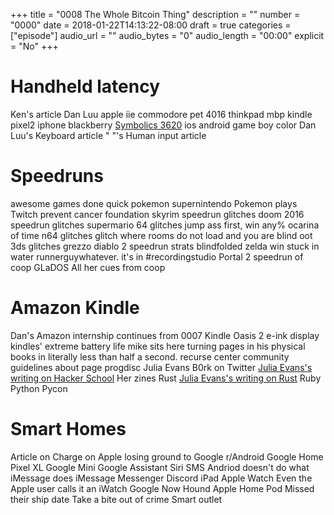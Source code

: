 +++
title = "0008 The Whole Bitcoin Thing"
description = ""
number = "0000"
date = 2018-01-22T14:13:22-08:00
draft = true
categories = ["episode"]
audio_url = ""
audio_bytes = "0"
audio_length = "00:00"
explicit = "No"
+++

# Handheld latency
Ken's article
Dan Luu
apple iie
commodore pet 4016
thinkpad
mbp
kindle
pixel2
iphone
blackberry 
[Symbolics 3620](https://en.wikipedia.org/wiki/Symbolics#The_3600_series)
ios
android
game boy color
Dan Luu's Keyboard article
" "'s Human input article

# Speedruns
awesome games done quick
pokemon
supernintendo
Pokemon plays Twitch
prevent cancer foundation
skyrim speedrun
    glitches
doom 2016 speedrun
    glitches
supermario 64
    glitches
    jump ass first, win any%
ocarina of time n64
    glitches
    glitch where rooms do not load and you are blind
oot 3ds
    glitches
grezzo
diablo 2
    speedrun strats
blindfolded zelda win
    stuck in water
    runnerguywhatever. it's in #recordingstudio
Portal 2
    speedrun of coop
GLaDOS
    All her cues from coop

# Amazon Kindle
Dan's Amazon internship continues from 0007
Kindle Oasis 2
e-ink display
kindles' extreme battery life
mike sits here turning pages in his physical books in literally less than half a second.
recurse center
    community guidelines
    about page
progdisc
Julia Evans
    B0rk on Twitter
    [Julia Evans's writing on Hacker School](https://jvns.ca/categories/hackerschool/)
    Her zines
Rust
    [Julia Evans's writing on Rust](https://jvns.ca/categories/rust/)
Ruby
Python
Pycon

# Smart Homes
Article on Charge on Apple losing ground to Google
r/Android
Google Home
Pixel XL
Google Mini
Google Assistant
Siri
SMS
    Andriod doesn't do what iMessage does
iMessage
Messenger
Discord
iPad
Apple Watch
    Even the Apple user calls it an iWatch
Google Now
Hound
Apple Home Pod
    Missed their ship date
Take a bite out of crime
Smart outlet
